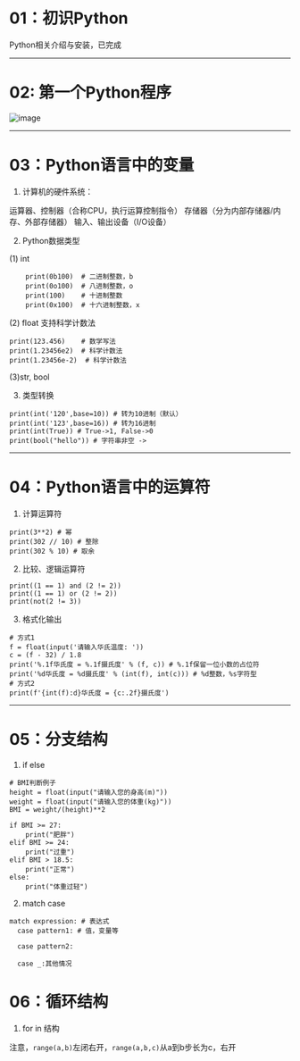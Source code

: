 # 01：初识Python
Python相关介绍与安装，已完成

---

# 02: 第一个Python程序
![image](https://github.com/user-attachments/assets/14a7ddc0-63df-4b61-a147-648129cf66a6)

---

# 03：Python语言中的变量
1. 计算机的硬件系统：
   
  运算器、控制器（合称CPU，执行运算控制指令）
  存储器（分为内部存储器/内存、外部存储器）
  输入、输出设备（I/O设备）

2. Python数据类型

  (1) int
   
```
    print(0b100)  # 二进制整数，b
    print(0o100)  # 八进制整数，o
    print(100)    # 十进制整数
    print(0x100)  # 十六进制整数，x
```
  (2) float 支持科学计数法
```
print(123.456)    # 数学写法
print(1.23456e2)  # 科学计数法
print(1.23456e-2)  # 科学计数法
```
  (3)str, bool

3. 类型转换
```
print(int('120',base=10)) # 转为10进制（默认）
print(int('123',base=16)) # 转为16进制
print(int(True)) # True->1, False->0
print(bool("hello")) # 字符串非空 -> 
```

---

# 04：Python语言中的运算符
1. 计算运算符
   
```
print(3**2) # 幂
print(302 // 10) # 整除
print(302 % 10) # 取余
```

2. 比较、逻辑运算符

```
print((1 == 1) and (2 != 2))
print((1 == 1) or (2 != 2))
print(not(2 != 3))
```

3. 格式化输出
```
# 方式1
f = float(input('请输入华氏温度: '))
c = (f - 32) / 1.8
print('%.1f华氏度 = %.1f摄氏度' % (f, c)) # %.1f保留一位小数的占位符
print('%d华氏度 = %d摄氏度' % (int(f), int(c))) # %d整数，%s字符型
# 方式2
print(f'{int(f):d}华氏度 = {c:.2f}摄氏度')
```

---

# 05：分支结构
1. if else
```
# BMI判断例子
height = float(input("请输入您的身高(m)"))
weight = float(input("请输入您的体重(kg)"))
BMI = weight/(height)**2

if BMI >= 27:
    print("肥胖")
elif BMI >= 24:
    print("过重")
elif BMI > 18.5:
    print("正常")
else:
    print("体重过轻")
```

2. match case
```
match expression: # 表达式
  case pattern1: # 值，变量等

  case pattern2:

  case _:其他情况
```

# 06：循环结构

1. for in 结构

注意，`range(a,b)`左闭右开，`range(a,b,c)`从a到b步长为c，右开




   

